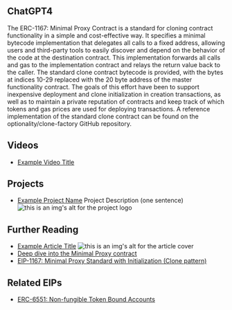 ## ChatGPT4

The ERC-1167: Minimal Proxy Contract is a standard for cloning contract functionality in a simple and cost-effective way. It specifies a minimal bytecode implementation that delegates all calls to a fixed address, allowing users and third-party tools to easily discover and depend on the behavior of the code at the destination contract. This implementation forwards all calls and gas to the implementation contract and relays the return value back to the caller. The standard clone contract bytecode is provided, with the bytes at indices 10-29 replaced with the 20 byte address of the master functionality contract. The goals of this effort have been to support inexpensive deployment and clone initialization in creation transactions, as well as to maintain a private reputation of contracts and keep track of which tokens and gas prices are used for deploying transactions. A reference implementation of the standard clone contract can be found on the optionality/clone-factory GitHub repository.

## Videos

- [Example Video Title](https://www.youtube.com/watch?v=TDGq4aeevgY)

## Projects

- [Example Project Name](https://xxxx.xxx/xxxxx) Project Description (one sentence) ![this is an img's alt for the project logo](https://xxxx.xxx/project-logo.xxx)

## Further Reading

- [Example Article Title](https://xxxx.xxx/xxxxx) ![this is an img's alt for the article cover](https://xxxx.xxx/article-cover.xxx)
- [Deep dive into the Minimal Proxy contract](https://blog.openzeppelin.com/deep-dive-into-the-minimal-proxy-contract)
- [EIP-1167: Minimal Proxy Standard with Initialization (Clone pattern)](https://www.rareskills.io/post/eip-1167-minimal-proxy-standard-with-initialization-clone-pattern)

## Related EIPs

- [ERC-6551: Non-fungible Token Bound Accounts](https://eip.fun/eips/eip-6551)
